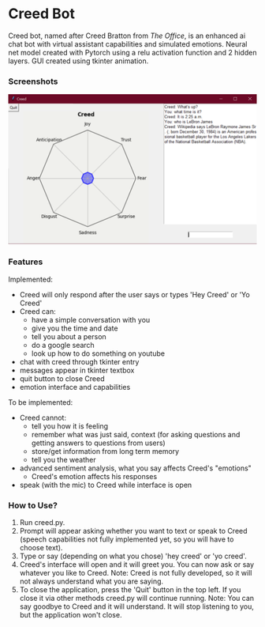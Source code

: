 # Creed Bot
Creed bot, named after Creed Bratton from <i>The Office</i>, is an enhanced ai chat bot with virtual assistant capabilities and simulated emotions.
Neural net model created with Pytorch using a relu activation function and 2 hidden layers. GUI created using tkinter animation.

### Screenshots
![Image of Yaktocat](Screenshot_1.png)

### Features
Implemented:
- Creed will only respond after the user says or types 'Hey Creed' or 'Yo Creed'
- Creed can: 
    - have a simple conversation with you
    - give you the time and date
    - tell you about a person
    - do a google search
    - look up how to do something on youtube
- chat with creed through tkinter entry
- messages appear in tkinter textbox
- quit button to close Creed
- emotion interface and capabilities

To be implemented:
- Creed cannot:
    - tell you how it is feeling
    - remember what was just said, context (for asking questions and getting answers to questions from users)
    - store/get information from long term memory
    - tell you the weather
- advanced sentiment analysis, what you say affects Creed's "emotions"
    - Creed's emotion affects his responses
- speak (with the mic) to Creed while interface is open

### How to Use?
1. Run creed.py.
2. Prompt will appear asking whether you want to text or speak to Creed
    (speech capabilities not fully implemented yet, so you will have to choose text).
3. Type or say (depending on what you chose) 'hey creed' or 'yo creed'.
4. Creed's interface will open and it will greet you. You can now ask or say whatever you like to Creed.
Note: Creed is not fully developed, so it will not always understand what you are saying.
5. To close the application, press the 'Quit' button in the top left. If you close it via other methods creed.py will 
continue running. Note: You can say goodbye to Creed and it will understand. It will stop listening to you, but the
application won't close.